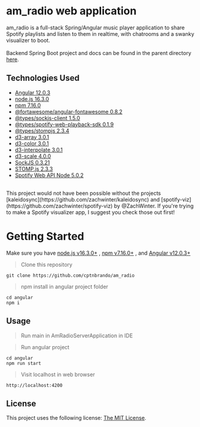 # am_radio web application

am_radio is a full-stack Spring/Angular music player application to share Spotify playlists and listen to them in realtime, with chatrooms and a swanky visualizer to boot.<br>
<br>
Backend Spring Boot project and docs can be found in the parent directory [here](https://github.com/cptnbrando/am_radio).

## Technologies Used

- [Angular 12.0.3](https://angular.io/guide/setup-local)
- [node.js 16.3.0](https://nodejs.org/en/download/)
- [npm 7.16.0](https://nodejs.org/en/download/)
- [@fortawesome/angular-fontawesome 0.8.2](https://github.com/FortAwesome/angular-fontawesome)
- [@types/sockjs-client 1.5.0](https://www.npmjs.com/package/@types/sockjs-client)
- [@types/spotify-web-playback-sdk 0.1.9](https://www.npmjs.com/package/@types/spotify-web-playback-sdk)
- [@types/stompjs 2.3.4](https://www.npmjs.com/package/@types/stompjs)
- [d3-array 3.0.1](https://www.npmjs.com/package/d3-array)
- [d3-color 3.0.1](https://www.npmjs.com/package/d3-color)
- [d3-interpolate 3.0.1](https://www.npmjs.com/package/d3-interpolate)
- [d3-scale 4.0.0](https://www.npmjs.com/package/d3-scale)
- [SockJS 0.3.21](https://www.npmjs.com/package/sockjs)
- [STOMP.js 2.3.3](https://www.npmjs.com/package/stompjs)
- [Spotify Web API Node 5.0.2](https://www.npmjs.com/package/spotify-web-api-node)
<br>
This project would not have been possible without the projects [kaleidosync](https://github.com/zachwinter/kaleidosync) and [spotify-viz](https://github.com/zachwinter/spotify-viz) by @ZachWinter. If you're trying to make a Spotify visualizer app, I suggest you check those out first!

# Getting Started

Make sure you have [node.js v16.3.0+](https://nodejs.org/en/download/) , [npm v7.16.0+](https://nodejs.org/en/download/) , and [Angular v12.0.3+](https://angular.io/guide/setup-local) 

> Clone this repository
```
git clone https://github.com/cptnbrando/am_radio
```

> npm install in angular project folder
```
cd angular
npm i
```

## **Usage**

> Run main in AmRadioServerApplication in IDE

> Run angular project
```
cd angular
npm run start
```

> Visit localhost in web browser
```
http://localhost:4200
```

## **License**

This project uses the following license: [The MIT License](https://www.mit.edu/~amini/LICENSE.md).
